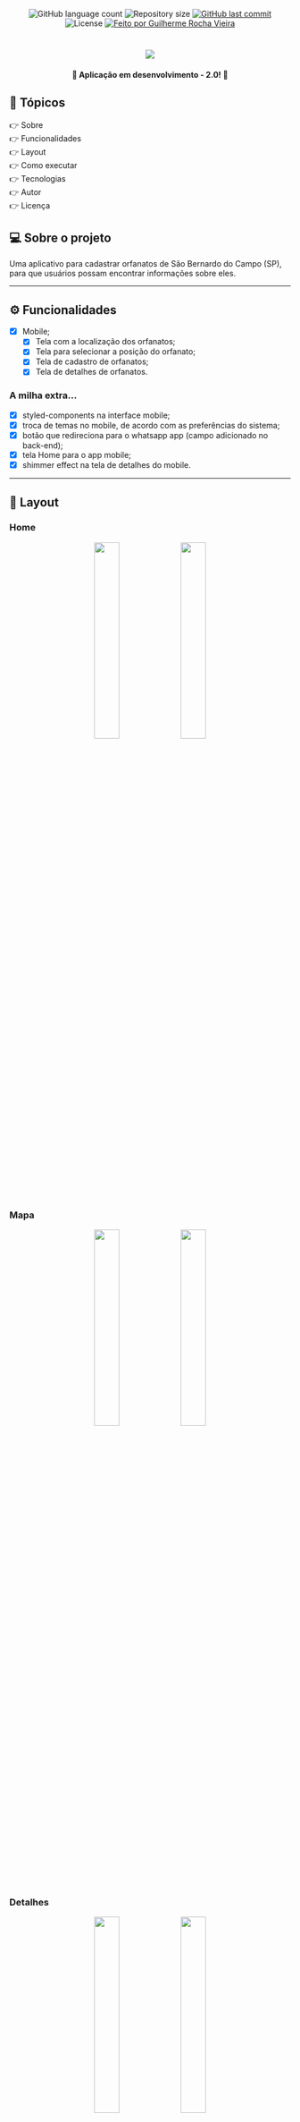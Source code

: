 <p align="center">
  <img alt="GitHub language count" src="https://img.shields.io/github/languages/count/grochavieira/happy-mobile?color=%2304D361&style=for-the-badge">

  <img alt="Repository size" src="https://img.shields.io/github/repo-size/grochavieira/happy-mobile?style=for-the-badge">
  
  <a href="https://github.com/grochavieira/happy-mobile/commits/master">
    <img alt="GitHub last commit" src="https://img.shields.io/github/last-commit/grochavieira/happy-mobile?style=for-the-badge">
  </a>
    
   <img alt="License" src="https://img.shields.io/badge/license-MIT-brightgreen?style=for-the-badge">

  <a href="https://github.com/grochavieira">
    <img alt="Feito por Guilherme Rocha Vieira" src="https://img.shields.io/badge/feito%20por-grochavieira-%237519C1?style=for-the-badge&logo=github">
  </a>
  
 
</p>
<h1 align="center">
    <img src="./assets/logo_mobile.png" />
</h1>

<h4 align="center"> 
	🚧  Aplicação em desenvolvimento - 2.0! 🚧
</h4>

## 🏁 Tópicos

<p>
 👉<a href="#-sobre-o-projeto" style="text-decoration: none; "> Sobre</a> <br/>
👉<a href="#-funcionalidades" style="text-decoration: none; "> Funcionalidades</a> <br/>
👉<a href="#-layout" style="text-decoration: none"> Layout</a> <br/>
👉<a href="#-como-executar-o-projeto" style="text-decoration: none"> Como executar</a> <br/>
👉<a href="#-tecnologias" style="text-decoration: none"> Tecnologias</a> <br/>
👉<a href="#-autor" style="text-decoration: none"> Autor</a> <br/>
👉<a href="#user-content--licença" style="text-decoration: none"> Licença</a>

</p>

## 💻 Sobre o projeto

Uma aplicativo para cadastrar orfanatos de São Bernardo do Campo (SP), para que usuários possam encontrar informações sobre eles.

---

<a name="-funcionalidades"></a>

## ⚙️ Funcionalidades

- [x] Mobile;
  - [x] Tela com a localização dos orfanatos;
  - [x] Tela para selecionar a posição do orfanato;
  - [x] Tela de cadastro de orfanatos;
  - [x] Tela de detalhes de orfanatos.

### A milha extra...

- [x] styled-components na interface mobile;
- [x] troca de temas no mobile, de acordo com as preferências do sistema;
- [x] botão que redireciona para o whatsapp app (campo adicionado no back-end);
- [x] tela Home para o app mobile;
- [x] shimmer effect na tela de detalhes do mobile.

---

## 🎨 Layout

### Home

<div align="center">
    <img width="30%" src="./assets/light_home.png" />
    <img width="30%" src="./assets/dark_home.png " />
</div>

### Mapa

<div align="center">
    <img width="30%" src="./assets/light_map_app.png" />
    <img width="30%" src="./assets/dark_map_app.png " />
</div>

### Detalhes

<div align="center">
    <img width="30%" src="./assets/light_details_1.png" />
    <img width="30%" src="./assets/dark_details_1.png " />
</div>

<div align="center">
    <img width="30%" src="./assets/light_details_2.png" />
    <img width="30%" src="./assets/dark_details_2.png " />
</div>

### Escolha do Local do Orfanato

<div align="center">
    <img width="30%" src="./assets/light_choose_position.png" />
    <img width="30%" src="./assets/dark_choose_position.png " />
</div>

### Formulário de Cadastro de Orfanato

<div align="center">
    <img width="30%" src="./assets/light_form_app1.png" />
    <img width="30%" src="./assets/dark_form_app1.png " />
</div>

<div align="center">
    <img width="30%" src="./assets/light_form_app2.png" />
    <img width="30%" src="./assets/dark_form_app2.png " />
</div>

---

## 🚀 Como executar o projeto

💡O Mobile precisam que o Backend esteja sendo executado para funcionar, que pode ser acessado **[AQUI](https://github.com/grochavieira/happy-backend)**.

### Pré-requisitos

Antes de começar, você vai precisar ter instalado em sua máquina as seguintes ferramentas:
[Git](https://git-scm.com), [Node.js](https://nodejs.org/en/), [Yarn](https://classic.yarnpkg.com/en/docs/install).
Para a aplicação mobile, será necessário instalar o [Expo](https://expo.io/) para rodar o app no seu smartphone.
Além disto é bom ter um editor para trabalhar com o código como [VSCode](https://code.visualstudio.com/)

#### 📱 Rodando a aplicação mobile (App)

```bash

# Clone este repositório
$ git clone https://github.com/grochavieira/happy-mobile.git

# Acesse a pasta do projeto no seu terminal/cmd
$ cd happy-mobile

# Instale as dependências
$ yarn install

# Execute a aplicação em modo de desenvolvimento
$ yarn start

```

---

## 🛠 Tecnologias

As seguintes ferramentas foram usadas na construção do projeto:

#### **Mobile** ([React Native](https://reactnative.dev/) + [TypeScript](https://www.typescriptlang.org/))

- **[Expo](https://expo.io/)**
- **[React Native Maps](https://github.com/react-native-maps/react-native-maps)**
- **[Styled Components](https://styled-components.com/)**
- **[React Navigation](https://reactnavigation.org/)**
- **[Expo Google Fonts](https://github.com/expo/google-fonts)**

> Veja o arquivo [package.json](https://github.com/grochavieira/happy/blob/master/mobile/package.json)

#### **Utilitários**

- Editor: **[Visual Studio Code](https://code.visualstudio.com/)**
- Teste Mobile: **[Expo APP](https://expo.io/)**
- Ícones: **[Feather Icons](https://feathericons.com/)**
- Fontes: **[Nunito](https://fonts.google.com/specimen/Nunito)**

---

<a name="-autor"></a>

## 🦸‍♂️ **Autor**

<p>
<kbd>
 <img src="https://avatars1.githubusercontent.com/u/48029638?s=460&u=f8d11a7aa9ce76a782ef140a075c5c81be878f00&v=4" width="150px;" alt=""/>
 </kbd>
 <br />
 <sub><strong>🌟 Guilherme Rocha Vieira 🌟</strong></sub>
</p>

[![Linkedin Badge](https://img.shields.io/badge/-Guilherme-blue?style=for-the-badge&logo=Linkedin&logoColor=white&link=https://www.linkedin.com/in/grochavieira/)](https://www.linkedin.com/in/grochavieira/)
[![Gmail Badge](https://img.shields.io/badge/-guirocha.hopeisaba@gmail.com-c14438?style=for-the-badge&logo=Gmail&logoColor=white&link=mailto:guirocha.hopeisaba@gmail.com)](mailto:guirocha.hopeisaba@gmail.com)

---

## 📝 Licença

Este projeto esta sobe a licença [MIT](./LICENSE).

Feito com :satisfied: por Guilherme Rocha Vieira 👋🏽 [Entre em contato!](https://www.linkedin.com/in/grochavieira/)

---
